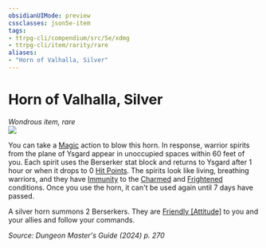 ```yaml
---
obsidianUIMode: preview
cssclasses: json5e-item
tags:
- ttrpg-cli/compendium/src/5e/xdmg
- ttrpg-cli/item/rarity/rare
aliases: 
- "Horn of Valhalla, Silver"
---
```

# Horn of Valhalla, Silver
*Wondrous item, rare*  
![](Mechanics/items/img/horn-of-valhalla.webp#right)


You can take a [Magic](Mechanics/rules/actions.md#Magic) action to blow this horn. In response, warrior spirits from the plane of Ysgard appear in unoccupied spaces within 60 feet of you. Each spirit uses the Berserker stat block and returns to Ysgard after 1 hour or when it drops to 0 [Hit Points](Mechanics/rules/variant-rules/hit-points-xphb.md). The spirits look like living, breathing warriors, and they have [Immunity](Mechanics/rules/variant-rules/immunity-xphb.md) to the [Charmed](Mechanics/rules/conditions.md#Charmed) and [Frightened](Mechanics/rules/conditions.md#Frightened) conditions. Once you use the horn, it can't be used again until 7 days have passed.

A silver horn summons 2 Berserkers. They are [Friendly [Attitude]](Mechanics/rules/variant-rules/friendly-attitude-xphb.md) to you and your allies and follow your commands.

*Source: Dungeon Master's Guide (2024) p. 270*